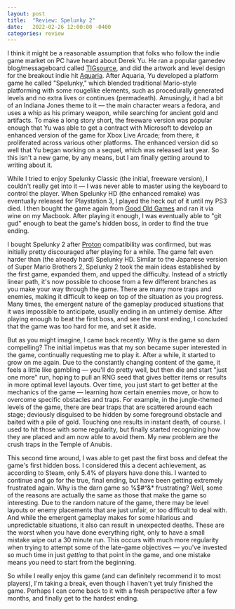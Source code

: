 ```yaml
---
layout: post
title:  "Review: Spelunky 2"
date:   2022-02-26 12:00:00 -0400
categories: review
---
```

I think it might be a reasonable assumption that folks who follow the indie game market on PC have heard about Derek Yu. He ran a popular gamedev blog/messageboard called [TIGsource](https://www.tigsource.com), and did the artwork and level design for the breakout indie hit [Aquaria](https://bit-blot.com/aquaria/). After Aquaria, Yu developed a platform game he called &quot;Spelunky,&quot; which blended traditional Mario-style platforming with some rougelike elements, such as procedurally generated levels and no extra lives or continues (permadeath). Amusingly, it had a bit of an Indiana Jones theme to it — the main character wears a fedora, and uses a whip as his primary weapon, while searching for ancient gold and artifacts. To make a long story short, the freeware version was popular enough that Yu was able to get a contract with Microsoft to develop an enhanced version of the game for Xbox Live Arcade; from there, it proliferated across various other platforms. The enhanced version did so well that Yu began working on a sequel, which was released last year. So this isn't a new game, by any means, but I am finally getting around to writing about it.

While I tried to enjoy Spelunky Classic (the initial, freeware version), I couldn't really get into it — I was never able to master using the keyboard to control the player. When Spelunky HD (the enhanced remake) was eventually released for Playstation 3, I played the heck out of it until my PS3 died. I then bought the game again from [Good Old Games](https://www.gog.com) and ran it via wine on my Macbook. After playing it enough, I was eventually able to &quot;git gud&quot; enough to beat the game's hidden boss, in order to find the true ending.

I bought Spelunky 2 after [Proton](https://github.com/ValveSoftware/Proton/) compatibility was confirmed, but was initially pretty discouraged after playing for a while. The game felt even harder than (the already hard) Spelunky HD. Similar to the Japanese version of Super Mario Brothers 2, Spelunky 2 took the main ideas established by the first game, expanded them, and upped the difficulty. Instead of a strictly linear path, it's now possible to choose from a few different branches as you make your way through the game. There are many more traps and enemies, making it difficult to keep on top of the situation as you progress. Many times, the emergent nature of the gameplay produced situations that it was impossible to anticipate, usually ending in an untimely demise. After playing enough to beat the first boss, and see the worst ending, I concluded that the game was too hard for me, and set it aside.

But as you might imagine, I came back recently. Why is the game so darn compelling? The initial impetus was that my son became super interested in the game, continually requesting me to play it. After a while, it started to grow on me again. Due to the constantly changing content of the game, it feels a little like gambling — you'll do pretty well, but then die and start &quot;just one more&quot; run, hoping to pull an RNG seed that gives better items or results in more optimal level layouts. Over time, you just start to get better at the mechanics of the game — learning how certain enemies move, or how to overcome specific obstacles and traps. For example, in the jungle-themed levels of the game, there are bear traps that are scattered around each stage; deviously disguised to be hidden by some foreground obstacle and baited with a pile of gold. Touching one results in instant death, of course. I used to hit those with some regularity, but finally started recognizing how they are placed and am now able to avoid them. My new problem are the crush traps in the Temple of Anubis.

This second time around, I was able to get past the first boss and defeat the game's first hidden boss. I considered this a decent achievement, as according to Steam, only 5.4% of players have done this. I wanted to continue and go for the true, final ending, but have been getting extremely frustrated again. Why is the darn game so %$#^&amp;* frustrating? Well, some of the reasons are actually the same as those that make the game so interesting. Due to the random nature of the game, there may be level layouts or enemy placements that are just unfair, or too difficult to deal with. And while the emergent gameplay makes for some hilarious and unpredictable situations, it also can result in unexpected deaths. These are the worst when you have done everything right, only to have a small mistake wipe out a 30 minute run. This occurs with much more regularity when trying to attempt some of the late-game objectives — you've invested so much time in just _getting_ to that point in the game, and one mistake means you need to start from the beginning.

So while I really enjoy this game (and can definitely recommend it to most players), I'm taking a break, even though I haven't yet truly finished the game. Perhaps I can come back to it with a fresh perspective after a few months, and finally get to the hardest ending.
